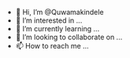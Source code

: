 - 👋 Hi, I’m @Quwamakindele
- 👀 I’m interested in ...
- 🌱 I’m currently learning ...
- 💞️ I’m looking to collaborate on ...
- 📫 How to reach me ...

<!---
Quwamakindele/Quwamakindele is a ✨ special ✨ repository because its `README.md` (this file) appears on your GitHub profile.
You can click the Preview link to take a look at your changes.
--->
